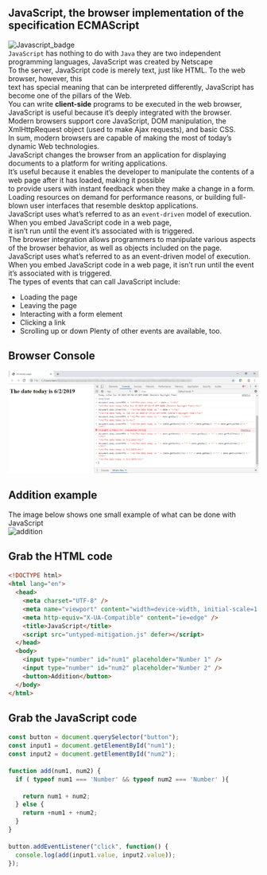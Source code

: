 ## JavaScript, the browser implementation of the specification ECMAScript
![Javascript_badge](https://github.com/danielurra/javascript/assets/51704179/8e7091d2-ef91-4762-878c-420ab4cd67b4)<br>
`JavaScript` has nothing to do with `Java` they are two independent programming languages, JavaScript was created by Netscape<br>
To the server, JavaScript code is merely text, just like HTML. To the web browser, however, this<br>
text has special meaning that can be interpreted differently, JavaScript has become one of the pillars of the Web.<br>
You can write **client-side** programs to be executed in the web browser, JavaScript is useful because it’s deeply integrated with the browser.<br>
Modern browsers support core JavaScript, DOM manipulation, the XmlHttpRequest object (used to make Ajax requests), and basic CSS. <br>
In sum, modern browsers are capable of making the most of today’s dynamic Web technologies. <br>
JavaScript changes the browser from an application for displaying documents to a platform for writing applications.<br>
It’s useful because it enables the developer to manipulate the contents of a web page after it has loaded, making it possible<br>
 to provide users with instant feedback when they make a change in a form.<br>
Loading resources on demand for performance reasons, or building full-blown user interfaces that resemble desktop applications.<br>
JavaScript uses what’s referred to as an `event-driven` model of execution. When you embed JavaScript code in a web page, <br>
it isn’t run until the event it’s associated with is triggered.<br>
The browser integration allows programmers to manipulate various aspects of the browser behavior, as well as objects included on the page.<br>
JavaScript uses what’s referred to as an event-driven model of execution. <br>
When you embed JavaScript code in a web page, it isn’t run until the event it’s associated with is triggered.<br>
The types of events that can call JavaScript include:<br>
* Loading the page
* Leaving the page
* Interacting with a form element
* Clicking a link
* Scrolling up or down
Plenty of other events are available, too.<br>
## Browser Console<br/>
<img src="images/javascript-and-browser-console.png" alt="" width="900px"><br>
## Addition example
The image below shows one small example of what can be done with JavaScript<br>
![addition](https://github.com/danielurra/javascript/assets/51704179/62264941-ee3e-4fe4-8db0-659228b1b385)<br>

## Grab the HTML code
```html
<!DOCTYPE html>
<html lang="en">
  <head>
    <meta charset="UTF-8" />
    <meta name="viewport" content="width=device-width, initial-scale=1.0" />
    <meta http-equiv="X-UA-Compatible" content="ie=edge" />
    <title>JavaScript</title>
    <script src="untyped-mitigation.js" defer></script>
  </head>
  <body>
    <input type="number" id="num1" placeholder="Number 1" />
    <input type="number" id="num2" placeholder="Number 2" />
    <button>Addition</button>
  </body>
</html>
```
## Grab the JavaScript code
```javascript
const button = document.querySelector("button");
const input1 = document.getElementById("num1");
const input2 = document.getElementById("num2");

function add(num1, num2) {
  if ( typeof num1 === 'Number' && typeof num2 === 'Number' ){

    return num1 + num2;
  } else {
    return +num1 + +num2;
  }
}

button.addEventListener("click", function() {
  console.log(add(input1.value, input2.value));
});
```
